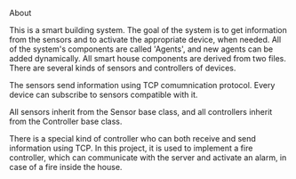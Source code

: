 About

This is a smart building system. The goal of the system is to get information from the sensors and to activate the appropriate device, when needed.
All of the system's components are called 'Agents', and new agents can be added dynamically.
All smart house components are derived from two files. 
There are several kinds of sensors and controllers of devices.

The sensors send information using TCP comumnication protocol. 
Every device can subscribe to sensors compatible with it.

All sensors inherit from the Sensor base class, and all controllers inherit from the Controller base class.

There is a special kind of controller who can both receive and send information using TCP. In this project, it is used to implement a fire controller, which can 
communicate with the server and activate an alarm, in case of a fire inside the house.




